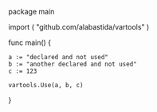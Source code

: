 package main

import (
	"github.com/alabastida/vartools"
)

func main() {

	a := "declared and not used"
	b := "another declared and not used"
	c := 123

	vartools.Use(a, b, c)
}
